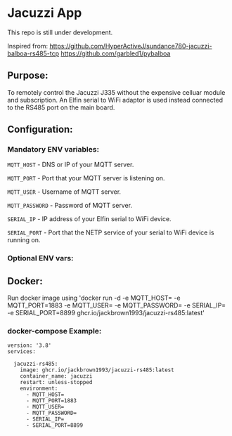 # Jacuzzi App

This repo is still under development.

Inspired from:
https://github.com/HyperActiveJ/sundance780-jacuzzi-balboa-rs485-tcp
https://github.com/garbled1/pybalboa


## Purpose:

To remotely control the Jacuzzi J335 without the expensive celluar module and subscription. An Elfin serial to WiFi adaptor is used instead connected to the RS485 port on the main board.


## Configuration:

### Mandatory ENV variables:

`MQTT_HOST` - DNS or IP of your MQTT server.

`MQTT_PORT` - Port that your MQTT server is listening on.

`MQTT_USER` - Username of MQTT server.

`MQTT_PASSWORD` - Password of MQTT server.


`SERIAL_IP` - IP address of your Elfin serial to WiFi device.

`SERIAL_PORT` - Port that the NETP service of your serial to WiFi device is running on.


### Optional ENV vars:

## Docker:

Run docker image using 'docker run -d -e MQTT_HOST= -e MQTT_PORT=1883 -e MQTT_USER= -e MQTT_PASSWORD= -e SERIAL_IP= -e SERIAL_PORT=8899 ghcr.io/jackbrown1993/jacuzzi-rs485:latest'

### docker-compose Example:

```
version: '3.8'
services:

  jacuzzi-rs485:
    image: ghcr.io/jackbrown1993/jacuzzi-rs485:latest
    container_name: jacuzzi
    restart: unless-stopped
    environment:
      - MQTT_HOST=
      - MQTT_PORT=1883
      - MQTT_USER=
      - MQTT_PASSWORD=
      - SERIAL_IP=
      - SERIAL_PORT=8899
```
